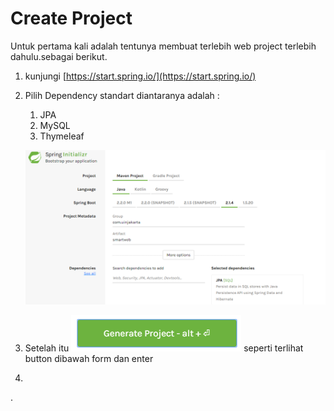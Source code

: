 # Create Project

Untuk pertama kali adalah tentunya membuat terlebih web project terlebih dahulu.sebagai berikut.

1. kunjungi [https://start.spring.io/](https://start.spring.io/)
2. Pilih Dependency standart diantaranya adalah :  
   1. JPA  
   2. MySQL  
   3. Thymeleaf

   ![](/assets/springinitializr.png)

3. Setelah itu ![](/assets/btn-generate-project.png) seperti terlihat button dibawah form dan enter  
4. 
.

